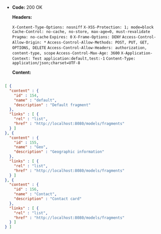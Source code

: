 * **Code:** 200 OK

  **Headers:**

  `X-Content-Type-Options: nosniff`
  `X-XSS-Protection: 1; mode=block`
  `Cache-Control: no-cache, no-store, max-age=0, must-revalidate`
  `Pragma: no-cache`
  `Expires: 0`
  `X-Frame-Options: DENY`
  `Access-Control-Allow-Origin: *`
  `Access-Control-Allow-Methods: POST, PUT, GET, OPTIONS, DELETE`
  `Access-Control-Allow-Headers: authorization, content-type, scope`
  `Access-Control-Max-Age: 3600`
  `X-Application-Context: Test application:default,test:-1`
  `Content-Type: application/json;charset=UTF-8`

  **Content:**

```json

[ {
  "content" : {
    "id" : 154,
    "name" : "default",
    "description" : "Default fragment"
  },
  "links" : [ {
    "rel" : "list",
    "href" : "http://localhost:8080/models/fragments"
  } ]
}, {
  "content" : {
    "id" : 155,
    "name" : "Geo",
    "description" : "Geographic information"
  },
  "links" : [ {
    "rel" : "list",
    "href" : "http://localhost:8080/models/fragments"
  } ]
}, {
  "content" : {
    "id" : 156,
    "name" : "Contact",
    "description" : "Contact card"
  },
  "links" : [ {
    "rel" : "list",
    "href" : "http://localhost:8080/models/fragments"
  } ]
} ]
```
